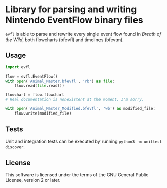 # Library for parsing and writing Nintendo EventFlow binary files

`evfl` is able to parse and rewrite every single event flow found in
*Breath of the Wild*, both flowcharts (bfevfl) and timelines (bfevtm).

## Usage

```python
import evfl

flow = evfl.EventFlow()
with open('Animal_Master.bfevfl', 'rb') as file:
    flow.read(file.read())

flowchart = flow.flowchart
# Real documentation is nonexistent at the moment. I'm sorry.

with open('Animal_Master_Modified.bfevfl', 'wb') as modified_file:
    flow.write(modified_file)
```

## Tests

Unit and integration tests can be executed by running `python3 -m unittest discover`.

## License

This software is licensed under the terms of the GNU General Public License, version 2 or later.
